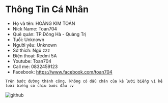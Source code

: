# Thông Tin Cá Nhân
- Họ và tên: HOÀNG KIM TOẢN
- Nick Name: Toan704
- Quê quán: TP.Đông Hà - Quảng Trị
- Tuổi: Unknown
- Người yêu: Unknown
- Sở thích: Ngủ zzz
- Điện thoại: Redmi 5A
- Youtube: Toan704
- Call me: 0832459123
- Facebook: https://www.facebook.com/toan704
```
Trên bước đường thành công, không có dấu chân của kẻ lười biếng vì kẻ lười biếng có chịu bước đâu :v
```

![github](https://user-images.githubusercontent.com/67217560/88617589-397d4d00-d0c1-11ea-8540-64253c0e1649.png)
